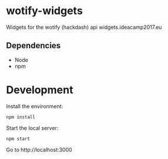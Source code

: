 # wotify-widgets
Widgets for the wotify (hackdash) api widgets.ideacamp2017.eu

## Dependencies

-  Node
-  npm

# Development

Install the environment:

```
npm install
```


Start the local server:

```
npm start
```

Go to http://localhost:3000

